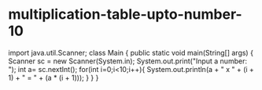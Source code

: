 # multiplication-table-upto-number-10
import java.util.Scanner;
class Main {
    public static void main(String[] args) {
        Scanner sc = new Scanner(System.in);
        System.out.print("Input a number: ");
        int a= sc.nextInt();
        for(int i=0;i<10;i++){
            System.out.println(a + " x " + (i + 1) + " = " + (a * (i + 1)));
        }
    }
}
